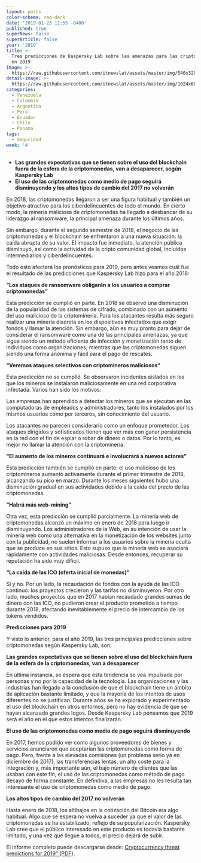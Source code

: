```yaml
---
layout: posts
color-schema: red-dark
date: '2019-01-23 11:55 -0400'
published: true
superNews: false
superArticle: false
year: '2019'
title: >-
  Tres predicciones de Kaspersky Lab sobre las amenazas para las criptomonedas
  en 2019 
image: >-
  https://raw.githubusercontent.com/itnewslat/assets/master/img/540x320/Kaspersky-Criptomonedas-p.jpg
detail-image: >-
  https://raw.githubusercontent.com/itnewslat/assets/master/img/1024x680/Kaspersky-Criptomonedas-g.jpg
categories:
  - Venezuela
  - Colombia
  - Argentina
  - Perú
  - Ecuador
  - Chile
  - Panama
tags:
  - Seguridad
week: '4'
---
```

- **Las grandes expectativas que se tienen sobre el uso del blockchain fuera de la esfera de la criptomonedas, van a desaparecer, según Kaspersky Lab**
- **El uso de las criptomonedas como medio de pago seguirá disminuyendo y los altos tipos de cambio del 2017 no volverán**

En 2018, las criptomonedas llegaron a ser una figura habitual y también un objetivo atractivo para los ciberdelincuentes de todo el mundo. En cierto modo, la minería maliciosa de criptomonedas ha llegado a desbancar de su liderazgo al ransomware, la principal amenaza durante los últimos años.

Sin embargo, durante el segundo semestre de 2018, el negocio de las criptomonedas y el blockchain se enfrentaron a una nueva situación: la caída abrupta de su valor. El impacto fue inmediato, la atención pública disminuyó, así como la actividad de la cripto comunidad global, incluidos intermediarios y ciberdelincuentes. 

Todo esto afectará los pronósticos para 2019, pero antes veamos cuál fue el resultado de las predicciones que Kaspersky Lab hizo para el año 2018:

**“Los ataques de ransomware obligarán a los usuarios a comprar criptomonedas”**

Esta predicción se cumplió en parte. En 2018 se observó una disminución de la popularidad de los sistemas de cifrado, combinado con un aumento del uso malicioso de la criptominería. Para los atacantes resulta más seguro realizar una minería discreta en los dispositivos infectados que exigir fondos y llamar la atención. Sin embargo, aún es muy pronto para dejar de considerar el ransomware como una de las principales amenazas, ya que sigue siendo un método eficiente de infección y monetización tanto de individuos como organizaciones; mientras que las criptomonedas siguen siendo una forma anónima y fácil para el pago de rescates.

**“Veremos ataques selectivos con criptomineros maliciosos“**

Esta predicción no se cumplió. Se observaron incidentes aislados en los que los mineros se instalaron maliciosamente en una red corporativa infectada. Varios han sido los motivos:

Las empresas han aprendido a detectar los mineros que se ejecutan en las computadoras de empleados y administradores, tanto los instalados por los mismos usuarios como por terceros, sin conocimiento del usuario.

Los atacantes no parecen considerarlo como un enfoque prometedor. Los ataques dirigidos y sofisticados tienen que ver más con ganar persistencia en la red con el fin de espiar o robar de dinero o datos. Por lo tanto, es mejor no llamar la atención con la criptominería.
 
**“El aumento de los mineros continuará e involucrará a nuevos actores”**

Esta predicción también se cumplió en parte: el uso malicioso de los criptomineros aumentó activamente durante el primer trimestre de 2018, alcanzando su pico en marzo. Durante los meses siguientes hubo una disminución gradual en sus actividades debido a la caída del precio de las criptomonedas.

**“Habrá más web-mining”**

Otra vez, esta predicción se cumplió parcialmente. La minería web de criptomonedas alcanzó un máximo en enero de 2018 para luego ir disminuyendo. Los administradores de la Web, en su intención de usar la minería web como una alternativa en la monetización de los websites junto con la publicidad, no suelen informar a los usuarios sobre la minería oculta que se produce en sus sitios. Esto supuso que la minería web se asociara rápidamente con actividades maliciosas. Desde entonces, recuperar su reputación ha sido muy difícil.

**“La caída de las ICO (oferta inicial de monedas)”**

Sí y no. Por un lado, la recaudación de fondos con la ayuda de las ICO continuó: los proyectos crecieron y las tarifas no disminuyeron. Por otro lado, muchos proyectos que en 2017 habían recaudado grandes sumas de dinero con las ICO, no pudieron crear el producto prometido a tiempo durante 2018, afectando inevitablemente el precio de intercambio de los tokens vendidos.

**Predicciones para 2019**

Y visto lo anterior, para el año 2019, las tres principales predicciones sobre criptomonedas según Kaspersky Lab, son:

**Las grandes expectativas que se tienen sobre el uso del blockchain fuera de la esfera de la criptomonedas, van a desaparecer**

En última instancia, se espera que esta tendencia se vea impulsada por personas y no por la capacidad de la tecnología. Las organizaciones y las industrias han llegado a la conclusión de que el blockchain tiene un ámbito de aplicación bastante limitado, y que la mayoría de los intentos de usos diferentes no se justifican. Durante años se ha explorado y experimentado el uso del blockchain en otros entornos, pero no hay evidencia de que se hayan alcanzado grandes logos. Desde Kaspersky Lab pensamos que 2019 será el año en el que estos intentos finalizarán.

**El uso de las criptomonedas como medio de pago seguirá disminuyendo**

En 2017, hemos podido ver como algunos proveedores de bienes y servicios anunciaron que aceptarían las criptomonedas como forma de pago. Pero, frente a las elevadas comisiones (un problema serio ya en diciembre de 2017), las transferencias lentas, un alto coste para la integración y, más importante aún, el bajo número de clientes que las usaban con este fin, el uso de las criptomonedas como método de pago decayó de forma constante. En definitiva, a las empresas no les resulta tan interesante el uso de criptomonedas como medio de pago.
 
**Los altos tipos de cambio del 2017 no volverán**

Hasta enero de 2018, los altibajos en la cotización del Bitcoin era algo habitual. Algo que se espera no vuelva a suceder ya que el valor de las criptomonedas se ha estabilizado, reflejo de su popularización. Kaspersky Lab cree que el público interesado en este producto es todavía bastante limitado, y una vez que llegue a todos, el precio dejará de subir. 

El informe completo puede descargarse desde: [Cryptocurrency threat predictions for 2019” (PDF)](https://media.kasperskycontenthub.com/wp-content/uploads/sites/43/2018/11/23130105/Cryptocurrency-threat-predictions-for-2019.pdf).